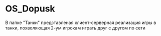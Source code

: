 # OS_Dopusk
В папке "Танки" представленая клиент-серверная реализация игры в танки, похволяющая 2-ум игрокам играть друг с другом по сети
